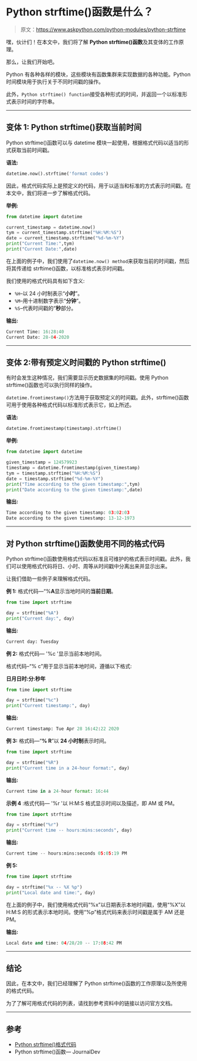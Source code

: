 # Python strftime()函数是什么？

> 原文：<https://www.askpython.com/python-modules/python-strftime>

嘿，伙计们！在本文中，我们将了解 **Python strftime()函数**及其变体的工作原理。

那么，让我们开始吧。

Python 有各种各样的模块，这些模块有函数集群来实现数据的各种功能。Python 时间模块用于执行关于不同时间戳的操作。

此外，`Python strftime() function`接受各种形式的时间，并返回一个以标准形式表示时间的字符串。

* * *

## 变体 1: Python strftime()获取当前时间

Python strftime()函数可以与 datetime 模块一起使用，根据格式代码以适当的形式获取当前时间戳。

**语法:**

```py
datetime.now().strftime('format codes')

```

因此，格式代码实际上是预定义的代码，用于以适当和标准的方式表示时间戳。在本文中，我们将进一步了解格式代码。

**举例:**

```py
from datetime import datetime

current_timestamp = datetime.now() 
tym = current_timestamp.strftime("%H:%M:%S")
date = current_timestamp.strftime("%d-%m-%Y")
print("Current Time:",tym)
print("Current Date:",date)

```

在上面的例子中，我们使用了`datetime.now() method`来获取当前的时间戳，然后将其传递给 strftime()函数，以标准格式表示时间戳。

我们使用的格式代码具有如下含义:

*   `%H`–以 24 小时制表示“**小时**”。
*   `%M`–用十进制数字表示“**分钟**”。
*   `%S`–代表时间戳的“**秒**部分。

**输出:**

```py
Current Time: 16:28:40
Current Date: 28-04-2020

```

* * *

## 变体 2:带有预定义时间戳的 Python strftime()

有时会发生这种情况，我们需要显示历史数据集的时间戳。使用 Python strftime()函数也可以执行同样的操作。

`datetime.fromtimestamp()`方法用于获取预定义的时间戳。此外，strftime()函数可用于使用各种格式代码以标准形式表示它，如上所述。

**语法:**

```py
datetime.fromtimestamp(timestamp).strftime()

```

**举例:**

```py
from datetime import datetime

given_timestamp = 124579923 
timestamp = datetime.fromtimestamp(given_timestamp)
tym = timestamp.strftime("%H:%M:%S")
date = timestamp.strftime("%d-%m-%Y")
print("Time according to the given timestamp:",tym)
print("Date according to the given timestamp:",date)

```

**输出:**

```py
Time according to the given timestamp: 03:02:03
Date according to the given timestamp: 13-12-1973

```

* * *

## 对 Python strftime()函数使用不同的格式代码

Python strftime()函数使用格式代码以标准且可维护的格式表示时间戳。此外，我们可以使用格式代码将日、小时、周等从时间戳中分离出来并显示出来。

让我们借助一些例子来理解格式代码。

**例 1:** 格式代码—“%**A**显示当地时间的**当前日期**。

```py
from time import strftime

day = strftime("%A") 
print("Current day:", day) 

```

**输出:**

```py
Current day: Tuesday

```

**例 2:** 格式代码— '%c '显示当前本地时间。

格式代码–“% c”用于显示当前本地时间，遵循以下格式:

**日月日时:分:秒年**

```py
from time import strftime

day = strftime("%c") 
print("Current timestamp:", day) 

```

**输出:**

```py
Current timestamp: Tue Apr 28 16:42:22 2020

```

**例 3:** 格式码—“**% R**”以 **24 小时制**表示时间。

```py
from time import strftime

day = strftime("%R") 
print("Current time in a 24-hour format:", day) 

```

**输出:**

```py
Current time in a 24-hour format: 16:44

```

**示例 4** :格式代码— '%r '以 H:M:S 格式显示时间以及描述，即 AM 或 PM。

```py
from time import strftime

day = strftime("%r") 
print("Current time -- hours:mins:seconds", day) 

```

**输出:**

```py
Current time -- hours:mins:seconds 05:05:19 PM

```

**例 5:**

```py
from time import strftime

day = strftime("%x -- %X %p") 
print("Local date and time:", day) 

```

在上面的例子中，我们使用格式代码“%x”以日期表示本地时间戳，使用“%X”以 H:M:S 的形式表示本地时间。使用“%p”格式代码来表示时间戳是属于 AM 还是 PM。

**输出:**

```py
Local date and time: 04/28/20 -- 17:08:42 PM

```

* * *

## 结论

因此，在本文中，我们已经理解了 Python strftime()函数的工作原理以及所使用的格式代码。

为了了解可用格式代码的列表，请找到参考资料中的链接以访问官方文档。

* * *

## 参考

*   [Python strftime()格式代码](https://strftime.org/)
*   Python strftime()函数— JournalDev